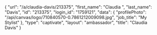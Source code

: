 {
    "url": "\/a\/claudia-davis\/213375",
    "first_name": "Claudia ",
    "last_name": "Davis",
    "id": "213375",
    "login_id": "1759121",
    "data": {
        "profilePhoto": "\/api\/canvas\/logo\/710840570-0.7861212009098.jpg",
        "job_title": "My Stylist"
    },
    "type": "captivate",
    "layout": "ambassador",
    "title": "Claudia  Davis"
}